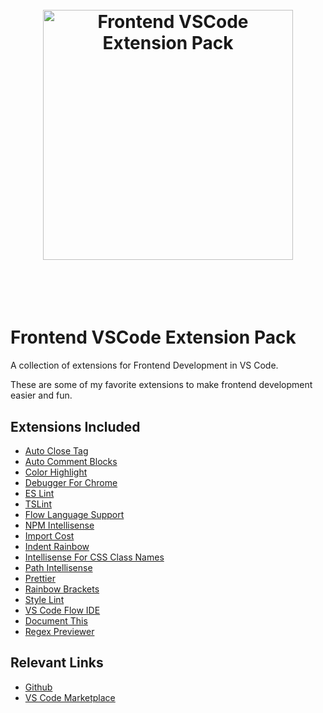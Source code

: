 <h1 align="center">
    <br>
    <img width="400" src="https://github.com/solodynamo/frontend-vscode-extensionpack/blob/master/logo.png" alt="Frontend VSCode Extension Pack">
    <br>
    <br>
    <br>
</h1>

# Frontend VSCode Extension Pack

A collection of extensions for Frontend Development in VS Code.

These are some of my favorite extensions to make frontend development easier and fun.

## Extensions Included

* [Auto Close Tag](https://marketplace.visualstudio.com/items?itemName=formulahendry.auto-close-tag)
* [Auto Comment Blocks](https://marketplace.visualstudio.com/items?itemName=kevinkyang.auto-comment-blocks)
* [Color Highlight](https://marketplace.visualstudio.com/items?itemName=naumovs.color-highlight)
* [Debugger For Chrome](https://marketplace.visualstudio.com/items?itemName=msjsdiag.debugger-for-chrome)
* [ES Lint](https://marketplace.visualstudio.com/items?itemName=dbaeumer.vscode-eslint)
* [TSLint](https://marketplace.visualstudio.com/items?itemName=eg2.tslint)
* [Flow Language Support](https://marketplace.visualstudio.com/items?itemName=flowtype.flow-for-vscode)
* [NPM Intellisense](https://marketplace.visualstudio.com/items?itemName=christian-kohler.npm-intellisense)
* [Import Cost](https://marketplace.visualstudio.com/items?itemName=wix.vscode-import-cost)
* [Indent Rainbow](https://marketplace.visualstudio.com/items?itemName=oderwat.indent-rainbow)
* [Intellisense For CSS Class Names](https://marketplace.visualstudio.com/items?itemName=Zignd.html-css-class-completion)
* [Path Intellisense](https://marketplace.visualstudio.com/items?itemName=christian-kohler.path-intellisense)
* [Prettier](https://marketplace.visualstudio.com/items?itemName=esbenp.prettier-vscode)
* [Rainbow Brackets](https://marketplace.visualstudio.com/items?itemName=2gua.rainbow-brackets)
* [Style Lint](https://marketplace.visualstudio.com/items?itemName=shinnn.stylelint)
* [VS Code Flow IDE](https://marketplace.visualstudio.com/items?itemName=gcazaciuc.vscode-flow-ide)
* [Document This](https://marketplace.visualstudio.com/items?itemName=joelday.docthis)
* [Regex Previewer](https://marketplace.visualstudio.com/items?itemName=chrmarti.regex)

## Relevant Links
* [Github](https://github.com/solodynamo/frontend-vscode-extensionpack)
* [VS Code Marketplace](https://marketplace.visualstudio.com/items?itemName=solodynamo.frontend-vscode-extensionpack)